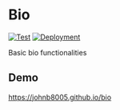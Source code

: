 # Bio

[![Test](https://github.com/johnb8005/bio/actions/workflows/test.yml/badge.svg)](https://github.com/johnb8005/bio/actions/workflows/test.yml)
[![Deployment](https://github.com/johnb8005/bio/actions/workflows/deploy.yml/badge.svg)](https://github.com/johnb8005/bio/actions/workflows/deploy.yml)

Basic bio functionalities

## Demo

https://johnb8005.github.io/bio
